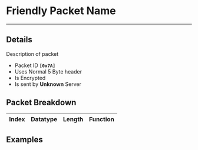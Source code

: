 # Friendly Packet Name #

---


## Details ##

Description of packet
  * Packet ID **`[0x7A]`**
  * Uses Normal 5 Byte header
  * Is Encrypted
  * Is sent by **Unknown** Server

## Packet Breakdown ##
| Index | Datatype | Length | Function |
|:------|:---------|:-------|:---------|

## Examples ##